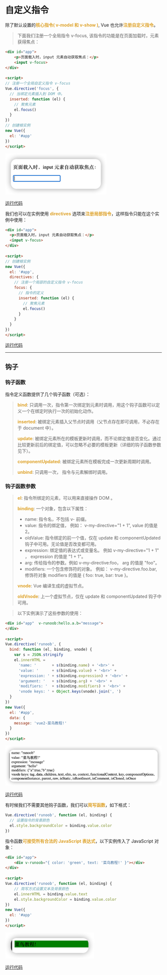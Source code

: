 # 自定义指令
除了默认设置的<font color=#dea32c>**核心指令( v-model 和 v-show )**</font>, Vue 也允许<font color=#dea32c>**注册自定义指令**</font>。
> 下面我们注册一个全局指令 v-focus, 该指令的功能是在页面加载时，元素获得焦点：
```html
<div id="app">
    <p>页面载入时，input 元素自动获取焦点：</p>
    <input v-focus>
</div>
 
<script>
// 注册一个全局自定义指令 v-focus
Vue.directive('focus', {
  // 当绑定元素插入到 DOM 中。
  inserted: function (el) {
    // 聚焦元素
    el.focus()
  }
})
// 创建根实例
new Vue({
  el: '#app'
})
</script>
```
![img_7.png](img/img_7.png)

[运行代码](code/自定义指令.html)

我们也可以在实例使用 <font color=#dea32c>**directives**</font> 选项来<font color=#dea32c>**注册局部指令**</font>，这样指令只能在这个实例中使用：
```html
<div id="app">
  <p>页面载入时，input 元素自动获取焦点：</p>
  <input v-focus>
</div>
 
<script>
// 创建根实例
new Vue({
  el: '#app',
  directives: {
    // 注册一个局部的自定义指令 v-focus
    focus: {
      // 指令的定义
      inserted: function (el) {
        // 聚焦元素
        el.focus()
      }
    }
  }
})
</script>
```
[运行代码](code/自定义指令1.html)
***
## 钩子
### 钩子函数
指令定义函数提供了几个钩子函数（可选）：
> <font color=#dea32c>**bind**</font>: 只调用一次，指令第一次绑定到元素时调用，用这个钩子函数可以定义一个在绑定时执行一次的初始化动作。   
> 
> <font color=#dea32c>**inserted**</font>: 被绑定元素插入父节点时调用（父节点存在即可调用，不必存在于 document 中）。   
> 
> <font color=#dea32c>**update**</font>: 被绑定元素所在的模板更新时调用，而不论绑定值是否变化。通过比较更新前后的绑定值，可以忽略不必要的模板更新（详细的钩子函数参数见下）。 
> 
> <font color=#dea32c>**componentUpdated**</font>: 被绑定元素所在模板完成一次更新周期时调用。   
> 
> <font color=#dea32c>**unbind**</font>: 只调用一次， 指令与元素解绑时调用。   

### 钩子函数参数
> <font color=#dea32c>**el**</font>: 指令所绑定的元素，可以用来直接操作 DOM 。
> 
> <font color=#dea32c>**binding**</font>: 一个对象，包含以下属性：   
> * name: 指令名，不包括 v- 前缀。   
> * value: 指令的绑定值， 例如： v-my-directive="1 + 1", value 的值是 2。   
> * oldValue: 指令绑定的前一个值，仅在 update 和 componentUpdated 钩子中可用。无论值是否改变都可用。   
> * expression: 绑定值的表达式或变量名。 例如 v-my-directive="1 + 1" ， expression 的值是 "1 + 1"。   
> * arg: 传给指令的参数。例如 v-my-directive:foo， arg 的值是 "foo"。   
> * modifiers: 一个包含修饰符的对象。 例如： v-my-directive.foo.bar, 修饰符对象 modifiers 的值是 { foo: true, bar: true }。   
> 
> <font color=#dea32c>**vnode**</font>: Vue 编译生成的虚拟节点。   
> 
> <font color=#dea32c>**oldVnode**</font>: 上一个虚拟节点，仅在 update 和 componentUpdated 钩子中可用。   

> 以下实例演示了这些参数的使用：
```html
<div id="app"  v-runoob:hello.a.b="message">
</div>
 
<script>
Vue.directive('runoob', {
  bind: function (el, binding, vnode) {
    var s = JSON.stringify
    el.innerHTML =
      'name: '       + s(binding.name) + '<br>' +
      'value: '      + s(binding.value) + '<br>' +
      'expression: ' + s(binding.expression) + '<br>' +
      'argument: '   + s(binding.arg) + '<br>' +
      'modifiers: '  + s(binding.modifiers) + '<br>' +
      'vnode keys: ' + Object.keys(vnode).join(', ')
  }
})
new Vue({
  el: '#app',
  data: {
    message: 'vue2-菜鸟教程!'
  }
})
</script>
```
![img_9.png](img/img_9.png)

[运行代码](code/自定义指令2.html)

有时候我们不需要其他钩子函数，我们可以<font color=#dea32c>**简写函数**</font>，如下格式：
```javascript
Vue.directive('runoob', function (el, binding) {
  // 设置指令的背景颜色
  el.style.backgroundColor = binding.value.color
})
```
指令函数<font color=#dea32c>**可接受所有合法的 JavaScript 表达式**</font>，以下实例传入了 JavaScript 对象：
```html
<div id="app">
    <div v-runoob="{ color: 'green', text: '菜鸟教程!' }"></div>
</div>
 
<script>
Vue.directive('runoob', function (el, binding) {
    // 简写方式设置文本及背景颜色
    el.innerHTML = binding.value.text
    el.style.backgroundColor = binding.value.color
})
new Vue({
  el: '#app'
})
</script>
```
![img_8.png](img/img_8.png)

[运行代码](code/自定义指令3.html)